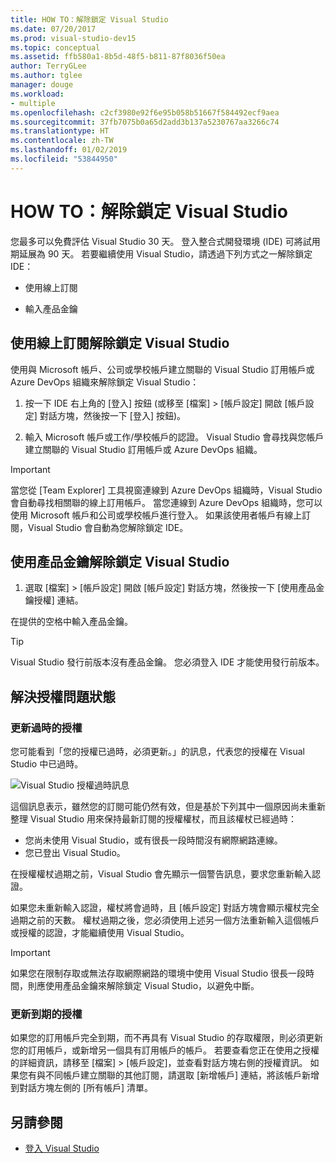 ```yaml
---
title: HOW TO：解除鎖定 Visual Studio
ms.date: 07/20/2017
ms.prod: visual-studio-dev15
ms.topic: conceptual
ms.assetid: ffb580a1-8b5d-48f5-b811-87f8036f50ea
author: TerryGLee
ms.author: tglee
manager: douge
ms.workload:
- multiple
ms.openlocfilehash: c2cf3980e92f6e95b058b51667f584492ecf9aea
ms.sourcegitcommit: 37fb7075b0a65d2add3b137a5230767aa3266c74
ms.translationtype: HT
ms.contentlocale: zh-TW
ms.lasthandoff: 01/02/2019
ms.locfileid: "53844950"
---
```

# <a name="how-to-unlock-visual-studio"></a>HOW TO：解除鎖定 Visual Studio

您最多可以免費評估 Visual Studio 30 天。 登入整合式開發環境 (IDE) 可將試用期延展為 90 天。 若要繼續使用 Visual Studio，請透過下列方式之一解除鎖定 IDE：

- 使用線上訂閱

- 輸入產品金鑰

## <a name="to-unlock-visual-studio-using-an-online-subscription"></a>使用線上訂閱解除鎖定 Visual Studio

使用與 Microsoft 帳戶、公司或學校帳戶建立關聯的 Visual Studio 訂用帳戶或 Azure DevOps 組織來解除鎖定 Visual Studio：

1. 按一下 IDE 右上角的 [登入] 按鈕 (或移至 [檔案] > [帳戶設定] 開啟 [帳戶設定] 對話方塊，然後按一下 [登入] 按鈕)。

1. 輸入 Microsoft 帳戶或工作/學校帳戶的認證。 Visual Studio 會尋找與您帳戶建立關聯的 Visual Studio 訂用帳戶或 Azure DevOps 組織。

> [!IMPORTANT]
> 當您從 [Team Explorer] 工具視窗連線到 Azure DevOps 組織時，Visual Studio 會自動尋找相關聯的線上訂用帳戶。 當您連線到 Azure DevOps 組織時，您可以使用 Microsoft 帳戶和公司或學校帳戶進行登入。 如果該使用者帳戶有線上訂閱，Visual Studio 會自動為您解除鎖定 IDE。

## <a name="to-unlock-visual-studio-with-a-product-key"></a>使用產品金鑰解除鎖定 Visual Studio

1. 選取 [檔案] > [帳戶設定] 開啟 [帳戶設定] 對話方塊，然後按一下 [使用產品金鑰授權] 連結。

在提供的空格中輸入產品金鑰。

> [!TIP]
> Visual Studio 發行前版本沒有產品金鑰。 您必須登入 IDE 才能使用發行前版本。

## <a name="address-license-problem-states"></a>解決授權問題狀態

### <a name="update-stale-licenses"></a>更新過時的授權

 您可能看到「您的授權已過時，必須更新。」的訊息，代表您的授權在 Visual Studio 中已過時。

 ![Visual Studio 授權過時訊息](../ide/media/vs2017_stale-license.png)

 這個訊息表示，雖然您的訂閱可能仍然有效，但是基於下列其中一個原因尚未重新整理 Visual Studio 用來保持最新訂閱的授權權杖，而且該權杖已經過時：

- 您尚未使用 Visual Studio，或有很長一段時間沒有網際網路連線。
- 您已登出 Visual Studio。

在授權權杖過期之前，Visual Studio 會先顯示一個警告訊息，要求您重新輸入認證。

如果您未重新輸入認證，權杖將會過時，且 [帳戶設定] 對話方塊會顯示權杖完全過期之前的天數。 權杖過期之後，您必須使用上述另一個方法重新輸入這個帳戶或授權的認證，才能繼續使用 Visual Studio。

> [!Important]
> 如果您在限制存取或無法存取網際網路的環境中使用 Visual Studio 很長一段時間，則應使用產品金鑰來解除鎖定 Visual Studio，以避免中斷。

### <a name="update-expired-licenses"></a>更新到期的授權

 如果您的訂用帳戶完全到期，而不再具有 Visual Studio 的存取權限，則必須更新您的訂用帳戶，或新增另一個具有訂用帳戶的帳戶。 若要查看您正在使用之授權的詳細資訊，請移至 [檔案] > [帳戶設定]，並查看對話方塊右側的授權資訊。 如果您有與不同帳戶建立關聯的其他訂閱，請選取 [新增帳戶] 連結，將該帳戶新增到對話方塊左側的 [所有帳戶] 清單。

## <a name="see-also"></a>另請參閱

* [登入 Visual Studio](../ide/signing-in-to-visual-studio.md)